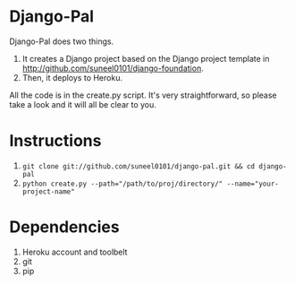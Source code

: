 Django-Pal
==========
Django-Pal does two things.

1. It creates a Django project based on the Django project template in http://github.com/suneel0101/django-foundation.
2. Then, it deploys to Heroku.

All the code is in the create.py script. It's very straightforward, so please take a look and it will all be clear to you.

Instructions
===========

1. `git clone git://github.com/suneel0101/django-pal.git && cd django-pal`
2. `python create.py --path="/path/to/proj/directory/" --name="your-project-name"`

Dependencies
============

1. Heroku account and toolbelt
2. git
3. pip
